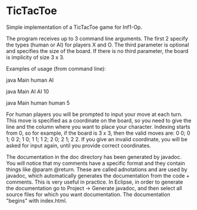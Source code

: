 TicTacToe
=========

Simple implementation of a TicTacToe game for Inf1-Op.

The program receives up to 3 command line arguments. The first 2 specify the types (human or AI) for players X and O.
The third parameter is optional and specifies the size of the board. If there is no third parameter, the board is
implicity of size 3 x 3.

Examples of usage (from command line):

java Main human AI

java Main AI AI 10

java Main human human 5

For human players you will be prompted to input your move at each turn. This move is specified as a coordinate on the board,
so you need to give the line and the column where you want to place your character. Indexing starts from 0, so for example,
if the board is 3 x 3, then the valid moves are: 0 0; 0 1; 0 2; 1 0; 1 1; 1 2; 2 0; 2 1; 2 2.
If you give an invalid coordinate, you will be asked for input again, until you provide correct coordinates.

The documentation in the doc directory has been generated by javadoc. You will notice that my comments have a specific format
and they contain things like @param @return. These are called adnotations and are used by javadoc, which automatically
generates the documentation from the code + comments. This is very useful in practice.
In Eclipse, in order to generate the documentation go to Project -> Generate javadoc, and then select all source files for
which you want documentation.
The documentation "begins" with index.html.
